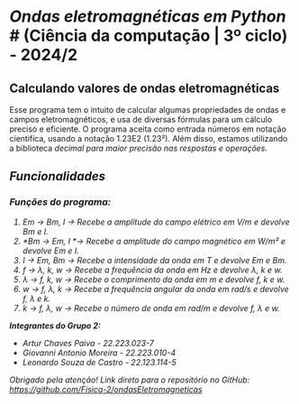 

# *Ondas eletromagnéticas em Python* # (Ciência da computação | 3º ciclo) - 2024/2
## Calculando valores de ondas eletromagnéticas ##
Esse programa tem o intuito de calcular algumas propriedades de ondas e campos eletromagnéticos, e usa de diversas fórmulas para um cálculo preciso e eficiente. O programa aceita como entrada números em notação cíentifica, usando a notação 1.23E2 (1.23²). Além disso, estamos utilizando a biblioteca <i>decimal<i> para maior precisão nas respostas e operações. 
## Funcionalidades ##
### Funções do programa: ###

1. *Em -> Bm, I* -> Recebe a amplitude do campo elétrico em V/m e devolve Bm e I.
2. *Bm -> Em, I *-> Recebe a amplitude do campo magnético em W/m² e devolve Em e I.
3. *I  -> Em, Bm* -> Recebe a intensidade da onda em T e devolve Em e Bm.
4. *f -> λ, k, w* -> Recebe a frequência da onda em Hz e devolve λ, k e w.
5. *λ -> f, k, w* -> Recebe o comprimento da onda em m e devolve f, k e w.
6. *w -> f, λ, k* -> Recebe a frequência angular da onda em rad/s e devolve f, λ e k.
7. *k -> f, λ, w* -> Recebe o número de onda em rad/m e devolve f, λ e w.


**Integrantes do Grupo 2:**
- Artur Chaves Paiva - 22.223.023-7
- Giovanni Antonio Moreira - 22.223.010-4
- Leonardo Souza de Castro - 22.123.114-5


Obrigado pela atenção!
Link direto para o repositório no GitHub: https://github.com/Fisica-2/ondasEletromagneticas

